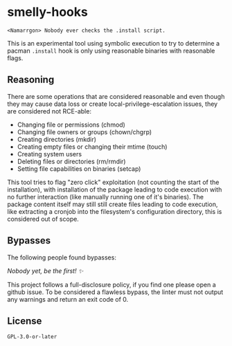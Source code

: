 # smelly-hooks

```
<Namarrgon> Nobody ever checks the .install script.
```

This is an experimental tool using symbolic execution to try to determine a pacman `.install` hook is only using reasonable binaries with reasonable flags.

## Reasoning

There are some operations that are considered reasonable and even though they may cause data loss or create local-privilege-escalation issues, they are considered not RCE-able:

- Changing file or permissions (chmod)
- Changing file owners or groups (chown/chgrp)
- Creating directories (mkdir)
- Creating empty files or changing their mtime (touch)
- Creating system users
- Deleting files or directories (rm/rmdir)
- Setting file capabilities on binaries (setcap)

This tool tries to flag "zero click" exploitation (not counting the start of the installation), with installation of the package leading to code execution with no further interaction (like manually running one of it's binaries). The package content itself may still still create files leading to code execution, like extracting a cronjob into the filesystem's configuration directory, this is considered out of scope.

## Bypasses

The following people found bypasses:

*Nobody yet, be the first! ✨*

This project follows a full-disclosure policy, if you find one please open a github issue. To be considered a flawless bypass, the linter must not output any warnings and return an exit code of 0.

## License

`GPL-3.0-or-later`
